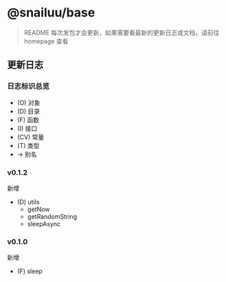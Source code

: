 # @snailuu/base

> README 每次发包才会更新，如果需要看最新的更新日志或文档，请前往 homepage 查看

## 更新日志

### 日志标识总览

- (O) 对象
- (D) 目录
- (F) 函数
- (I) 接口
- (CV) 常量
- (T) 类型
- -> 别名

### v0.1.2

新增

- (D) utils
  - getNow
  - getRandomString
  - sleepAsync

### v0.1.0

新增

- (F) sleep
